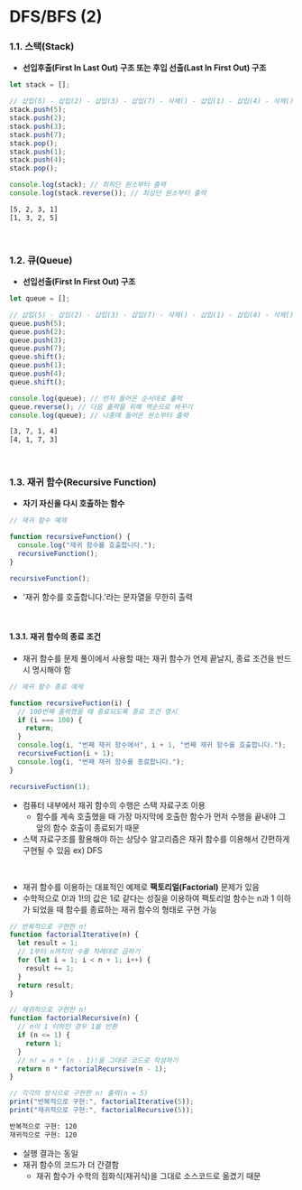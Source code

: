 # DFS/BFS (2)

### 1.1. 스택(Stack)

- **선입후출(First In Last Out) 구조 또는 후입 선출(Last In First Out) 구조**

```javascript
let stack = [];

// 삽입(5) - 삽입(2) - 삽입(3) - 삽입(7) - 삭제() - 삽입(1) - 삽입(4) - 삭제()
stack.push(5);
stack.push(2);
stack.push(3);
stack.push(7);
stack.pop();
stack.push(1);
stack.push(4);
stack.pop();

console.log(stack); // 최하단 원소부터 출력
console.log(stack.reverse()); // 최상단 원소부터 출력
```

```bash
[5, 2, 3, 1]
[1, 3, 2, 5]
```

<br>

### 1.2. 큐(Queue)

- **선입선출(First In First Out) 구조**

```javascript
let queue = [];

// 삽입(5) - 삽입(2) - 삽입(3) - 삽입(7) - 삭제() - 삽입(1) - 삽입(4) - 삭제()
queue.push(5);
queue.push(2);
queue.push(3);
queue.push(7);
queue.shift();
queue.push(1);
queue.push(4);
queue.shift();

console.log(queue); // 먼저 들어온 순서대로 출력
queue.reverse(); // 다음 출력을 위해 역순으로 바꾸기
console.log(queue); // 나중에 들어온 원소부터 출력
```

```bash
[3, 7, 1, 4]
[4, 1, 7, 3]
```

<br>

### 1.3. 재귀 함수(Recursive Function)

- **자기 자신을 다시 호출하는 함수**

```javascript
// 재귀 함수 예제

function recursiveFunction() {
  console.log("재귀 함수를 호출합니다.");
  recursiveFunction();
}

recursiveFunction();
```

- '재귀 함수를 호출합니다.'라는 문자열을 무한히 출력

<br>

#### 1.3.1. 재귀 함수의 종료 조건

- 재귀 함수를 문제 풀이에서 사용할 때는 재귀 함수가 언제 끝날지, 종료 조건을 반드시 명시해야 함

```javascript
// 재귀 함수 종료 예제

function recursiveFuction(i) {
  // 100번째 출력했을 때 종료되도록 종료 조건 명시
  if (i === 100) {
    return;
  }
  console.log(i, "번째 재귀 함수에서", i + 1, "번째 재귀 함수를 호출합니다.");
  recursiveFuction(i + 1);
  console.log(i, "번째 재귀 함수를 종료합니다.");
}

recursiveFuction(1);
```

- 컴퓨터 내부에서 재귀 함수의 수행은 스택 자료구조 이용
  - 함수를 계속 호출했을 때 가장 마지막에 호출한 함수가 먼저 수행을 끝내야 그 앞의 함수 호출이 종료되기 때문
- 스택 자료구조를 활용해야 하는 상당수 알고리즘은 재귀 함수를 이용해서 간편하게 구현될 수 있음 ex) DFS

<br>

- 재귀 함수를 이용하는 대표적인 예제로 **팩토리얼(Factorial)** 문제가 있음
- 수학적으로 0!과 1!의 값은 1로 같다는 성질을 이용하여 팩토리얼 함수는 n과 1 이하가 되었을 때 함수를 종료하는 재귀 함수의 형태로 구현 가능

```javascript
// 반복적으로 구현한 n!
function factorialIterative(n) {
  let result = 1;
  // 1부터 n까지의 수를 차례대로 곱하기
  for (let i = 1; i < n + 1; i++) {
    result += 1;
  }
  return result;
}

// 재귀적으로 구현한 n!
function factorialRecursive(n) {
  // n이 1 이하인 경우 1을 반환
  if (n <= 1) {
    return 1;
  }
  // n! = n * (n - 1)!을 그대로 코드로 작성하기
  return n * factorialRecursive(n - 1);
}

// 각각의 방식으로 구현한 n! 출력(n = 5)
print("반복적으로 구현:", factorialIterative(5));
print("재귀적으로 구현:", factorialRecursive(5));
```

```bash
반복적으로 구현: 120
재귀적으로 구현: 120
```

- 실행 결과는 동일
- 재귀 함수의 코드가 더 간결함
  - 재귀 함수가 수학의 점화식(재귀식)을 그대로 소스코드로 옮겼기 때문
